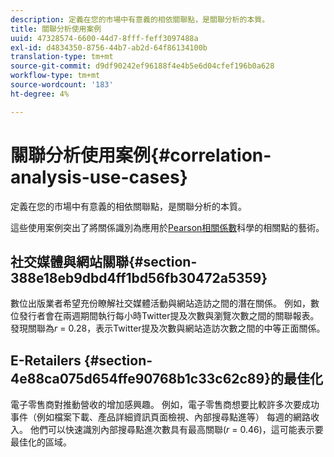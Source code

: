 ```yaml
---
description: 定義在您的市場中有意義的相依關聯點，是關聯分析的本質。
title: 關聯分析使用案例
uuid: 47328574-6600-44d7-8fff-feff3097488a
exl-id: d4834350-8756-44b7-ab2d-64f86134100b
translation-type: tm+mt
source-git-commit: d9df90242ef96188f4e4b5e6d04cfef196b0a628
workflow-type: tm+mt
source-wordcount: '183'
ht-degree: 4%

---
```


# 關聯分析使用案例{#correlation-analysis-use-cases}

定義在您的市場中有意義的相依關聯點，是關聯分析的本質。

這些使用案例突出了將關係識別為應用於[Pearson相關係數](../../../../home/c-get-started/c-analysis-vis/c-correlation-analysis/c-correlation-pearsons.md#concept-5996cb8c89fd4df5b47b7318e7a1d29c)科學的相關點的藝術。

## 社交媒體與網站關聯{#section-388e18eb9dbd4ff1bd56fb30472a5359}

數位出版業者希望充份瞭解社交媒體活動與網站造訪之間的潛在關係。 例如，數位發行者會在兩週期間執行每小時Twitter提及次數與瀏覽次數之間的關聯報表。 發現關聯為&#x200B;*r* = 0.28，表示Twitter提及次數與網站造訪次數之間的中等正面關係。

## E-Retailers {#section-4e88ca075d654ffe90768b1c33c62c89}的最佳化

電子零售商對推動營收的增加感興趣。 例如，電子零售商想要比較許多次要成功事件（例如檔案下載、產品詳細資訊頁面檢視、內部搜尋點進等） 每週的網路收入。 他們可以快速識別內部搜尋點進次數具有最高關聯(*r* = 0.46)，這可能表示要最佳化的區域。
